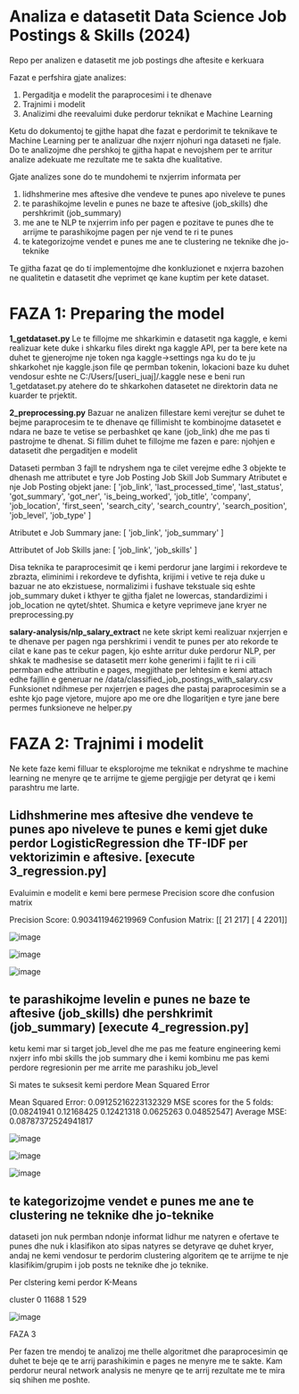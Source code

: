 # Analiza e datasetit Data Science Job Postings & Skills (2024)
Repo per analizen e datasetit me job postings dhe aftesite e kerkuara

Fazat e perfshira gjate analizes: 
1. Pergaditja e modelit the paraprocesimi i te dhenave
2. Trajnimi i modelit
3. Analizimi dhe reevaluimi duke perdorur teknikat e Machine Learning


Ketu do dokumentoj te gjithe hapat dhe fazat e perdorimit te teknikave te Machine Learning per te analizuar dhe nxjerr njohuri nga dataseti ne fjale. Do te analizojme dhe pershkoj te gjitha hapat e nevojshem per te arritur analize adekuate me rezultate me te sakta dhe kualitative.

Gjate analizes sone do te mundohemi te nxjerrim informata per 
1. lidhshmerine mes aftesive dhe vendeve te punes apo niveleve te punes
2. te parashikojme levelin e punes ne baze te aftesive (job_skills) dhe pershkrimit (job_summary)
3. me ane te NLP te nxjerrim info per pagen e pozitave te punes dhe te arrijme te parashikojme pagen per nje vend te ri te punes
4. te kategorizojme vendet e punes me ane te clustering ne teknike dhe jo-teknike

Te gjitha fazat qe do tí implementojme dhe konkluzionet e nxjerra bazohen ne qualitetin e datasetit dhe veprimet qe kane kuptim per kete dataset.

# FAZA 1: Preparing the model

**1_getdataset.py**
Le te fillojme me shkarkimin e datasetit nga kaggle, e kemi realizuar kete duke i shkarku files direkt nga kaggle API, per ta bere kete na duhet te gjenerojme nje token nga kaggle->settings nga ku do te ju shkarkohet nje kaggle.json file qe permban tokenin, lokacioni baze ku duhet vendosur eshte ne C:/Users/[useri_juaj]/.kaggle
nese e beni run 1_getdataset.py atehere do te shkarkohen datasetet ne direktorin data ne kuarder te prjektit. 

**2_preprocessing.py**
Bazuar ne analizen fillestare kemi verejtur se duhet te bejme paraprocesim te te dhenave qe fillimisht te kombinojme datasetet e ndara ne baze te vetise se perbashket qe kane (job_link) dhe me pas ti pastrojme te dhenat.
Si fillim duhet te fillojme me fazen e pare: njohjen e datasetit dhe pergaditjen e modelit 

Dataseti permban 3 fajll te ndryshem nga te cilet verejme edhe 3 objekte te dhenash me attributet e tyre
Job Posting
Job Skill
Job Summary
Atributet e nje Job Posting objekt jane: [ 'job_link', 'last_processed_time', 'last_status', 'got_summary', 'got_ner', 'is_being_worked', 'job_title', 'company', 'job_location', 'first_seen', 'search_city', 'search_country', 'search_position', 'job_level', 'job_type' ]

Atributet e Job Summary jane: [ 'job_link', 'job_summary' ]

Attributet of Job Skills jane: [ 'job_link', 'job_skills' ]

Disa teknika te paraprocesimit qe i kemi perdorur jane largimi i rekordeve te zbrazta, eliminimi i rekordeve te dyfishta, krijimi i vetive te reja duke u bazuar ne ato ekzistuese, normalizimi i fushave tekstuale siq eshte job_summary duket i kthyer te gjitha fjalet ne lowercas, standardizimi i job_location ne qytet/shtet. Shumica e ketyre veprimeve jane kryer ne preprocessing.py

**salary-analysis/nlp_salary_extract**
ne kete skript kemi realizuar nxjerrjen e te dhenave per pagen nga pershkrimi i vendit te punes per ato rekorde te cilat e kane pas te cekur pagen, kjo eshte arritur duke perdorur NLP, per shkak te madhesise se datasetit merr kohe generimi i fajlit te ri i cili permban edhe attributin e pages, megjithate per lehtesim e kemi attach edhe fajllin e generuar ne /data/classified_job_postings_with_salary.csv 
Funksionet ndihmese per nxjerrjen e pages dhe pastaj paraprocesimin se a eshte kjo page vjetore, mujore apo me ore dhe llogaritjen e tyre jane bere permes funksioneve ne helper.py

# FAZA 2: Trajnimi i modelit

Ne kete faze kemi filluar te eksplorojme me teknikat e ndryshme te machine learning ne menyre qe te arrijme te gjeme pergjigje per detyrat qe i kemi parashtru me larte.

## Lidhshmerine mes aftesive dhe vendeve te punes apo niveleve te punes e kemi gjet duke perdor LogisticRegression dhe TF-IDF per vektorizimin e aftesive. [execute 3_regression.py]

Evaluimin e modelit e kemi bere permese Precision score dhe confusion matrix 

Precision Score: 0.903411946219969
Confusion Matrix:
[[  21  217]
 [   4 2201]]

![image](https://github.com/krenareshalarrmoku/machinelearning/assets/165852868/123add1f-08b2-4f31-ab47-e975a9345d8e)

![image](https://github.com/krenareshalarrmoku/machinelearning/assets/165852868/cabe0ddc-70c8-446d-9d65-e04fd994ccb6)

![image](https://github.com/krenareshalarrmoku/machinelearning/assets/165852868/87878446-2a83-42f3-9697-501c4d5c5ae8)

## te parashikojme levelin e punes ne baze te aftesive (job_skills) dhe pershkrimit (job_summary) [execute 4_regression.py]
ketu kemi mar si target job_level dhe me pas me feature engineering kemi nxjerr info mbi skills the job summary dhe i kemi kombinu me pas kemi perdore regresionin per me arrite me parashiku job_level

Si mates te suksesit kemi perdore Mean Squared Error

Mean Squared Error: 0.09125216223132329
MSE scores for the 5 folds: [0.08241941 0.12168425 0.12421318 0.0625263  0.04852547]
Average MSE: 0.08787372524941817

![image](https://github.com/krenareshalarrmoku/machinelearning/assets/165852868/5228c1a4-dbaa-44d1-9c4a-ffc512a09a3b)

![image](https://github.com/krenareshalarrmoku/machinelearning/assets/165852868/1e7d2ece-8af6-4fc8-b2d1-99d6b8d2c526)

![image](https://github.com/krenareshalarrmoku/machinelearning/assets/165852868/3bdeb01c-c896-4e95-9979-c5ae65480de9)

## te kategorizojme vendet e punes me ane te clustering ne teknike dhe jo-teknike

dataseti jon nuk permban ndonje informat lidhur me natyren e ofertave te punes dhe nuk i klasifikon ato sipas natyres se detyrave qe duhet kryer, andaj ne kemi vendosur te perdorim clustering algoritem qe te arrijme te nje klasifikim/grupim i job posts ne teknike dhe jo teknike.

Per clstering kemi perdor K-Means

cluster
0    11688
1      529

![image](https://github.com/krenareshalarrmoku/machinelearning/assets/165852868/499aee67-3915-4274-8437-d237e7426486)

FAZA 3

Per fazen tre mendoj te analizoj me thelle algoritmet dhe paraprocesimin qe duhet te beje qe te arrij parashikimin e pages ne menyre me te sakte.
Kam perdorur neural network analysis ne menyre qe te arrij rezultate me te mira siq shihen me poshte. 







